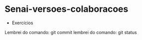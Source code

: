 # Senai-versoes-colaboracoes
- Exercícios

Lembrei do comando: git commit
lembrei do comando: git status

